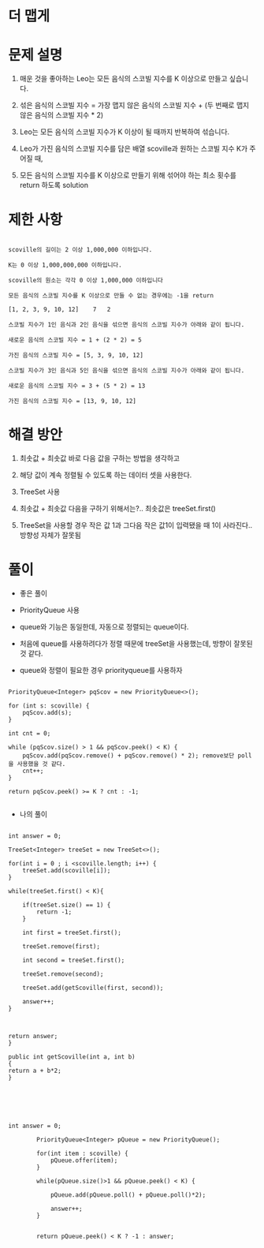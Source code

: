 # 더 맵게

# 문제 설명

1. 매운 것을 좋아하는 Leo는 모든 음식의 스코빌 지수를 K 이상으로 만들고 싶습니다. 

2. 섞은 음식의 스코빌 지수 = 가장 맵지 않은 음식의 스코빌 지수 + (두 번째로 맵지 않은 음식의 스코빌 지수 * 2)

3. Leo는 모든 음식의 스코빌 지수가 K 이상이 될 때까지 반복하여 섞습니다.

4. Leo가 가진 음식의 스코빌 지수를 담은 배열 scoville과 원하는 스코빌 지수 K가 주어질 때,

5. 모든 음식의 스코빌 지수를 K 이상으로 만들기 위해 섞어야 하는 최소 횟수를 return 하도록 solution

# 제한 사항

```

scoville의 길이는 2 이상 1,000,000 이하입니다.

K는 0 이상 1,000,000,000 이하입니다.

scoville의 원소는 각각 0 이상 1,000,000 이하입니다

모든 음식의 스코빌 지수를 K 이상으로 만들 수 없는 경우에는 -1을 return 

[1, 2, 3, 9, 10, 12]	7	2

스코빌 지수가 1인 음식과 2인 음식을 섞으면 음식의 스코빌 지수가 아래와 같이 됩니다.

새로운 음식의 스코빌 지수 = 1 + (2 * 2) = 5

가진 음식의 스코빌 지수 = [5, 3, 9, 10, 12]

스코빌 지수가 3인 음식과 5인 음식을 섞으면 음식의 스코빌 지수가 아래와 같이 됩니다.

새로운 음식의 스코빌 지수 = 3 + (5 * 2) = 13

가진 음식의 스코빌 지수 = [13, 9, 10, 12]

```


# 해결 방안

1. 최솟값 + 최솟값 바로 다음 값을 구하는 방법을 생각하고

2. 해당 값이 계속 정렬될 수 있도록 하는 데이터 셋을 사용한다.

3. TreeSet 사용

4. 최솟값 + 최솟값 다음을 구하기 위해서는?.. 최솟값은 treeSet.first()

5. TreeSet을 사용할 경우 작은 값 1과 그다음 작은 값1이 입력됐을 때 1이 사라진다.. 방향성 자체가 잘못됨

# 풀이

- 좋은 풀이

- PriorityQueue 사용

- queue와 기능은 동일한데, 자동으로 정렬되는 queue이다.

- 처음에 queue를 사용하려다가 정렬 때문에 treeSet을 사용했는데, 방향이 잘못된 것 같다.

- queue와 정렬이 필요한 경우 priorityqueue를 사용하자

```

PriorityQueue<Integer> pqScov = new PriorityQueue<>();

for (int s: scoville) {
    pqScov.add(s);
}

int cnt = 0;

while (pqScov.size() > 1 && pqScov.peek() < K) {
    pqScov.add(pqScov.remove() + pqScov.remove() * 2); remove보단 poll을 사용했을 것 같다.
    cnt++;
}

return pqScov.peek() >= K ? cnt : -1;


```

- 나의 풀이

```

int answer = 0;
        
TreeSet<Integer> treeSet = new TreeSet<>();

for(int i = 0 ; i <scoville.length; i++) {
    treeSet.add(scoville[i]);    
}

while(treeSet.first() < K){
    
    if(treeSet.size() == 1) {
        return -1;
    }
    
    int first = treeSet.first();
    
    treeSet.remove(first);
    
    int second = treeSet.first();
    
    treeSet.remove(second);
    
    treeSet.add(getScoville(first, second));
    
    answer++;
}



return answer;
}

public int getScoville(int a, int b)
{
return a + b*2;
}





```


```

int answer = 0;
        
        PriorityQueue<Integer> pQueue = new PriorityQueue();
        
        for(int item : scoville) {
            pQueue.offer(item);            
        }
        
        while(pQueue.size()>1 && pQueue.peek() < K) {
            
            pQueue.add(pQueue.poll() + pQueue.poll()*2);
            
            answer++;
        }
        
        
        return pQueue.peek() < K ? -1 : answer;

```